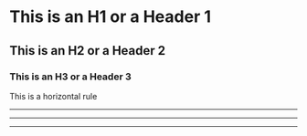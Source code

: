 # This is an H1 or a Header 1
## This is an H2 or a Header 2
### This is an H3 or a Header 3
This is a horizontal rule
***
---
_____
